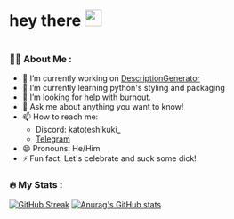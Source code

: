<h1>
  hey there
  <img src="https://media.giphy.com/media/hvRJCLFzcasrR4ia7z/giphy.gif" width="30px"/>
</h1>
<img src="https://komarev.com/ghpvc/?username=Tumpa-Prizrak&style=flat-square&color=blue" alt="" align="center"/>

### :woman_technologist: About Me :
- 🔭 I’m currently working on [DescriptionGenerator](https://github.com/Tumpa-Prizrak/DescriptionGenerator)
- 🌱 I’m currently learning python's styling and packaging
- 🤔 I’m looking for help with burnout.
- 💬 Ask me about anything you want to know!
- 📫 How to reach me:
  - Discord: katoteshikuki_
  - [Telegram](https://t.me/Tumpaaaaa)
- 😄 Pronouns: He/Him
- ⚡ Fun fact: Let's celebrate and suck some dick!

### :fire: My Stats :
[![GitHub Streak](https://streak-stats.demolab.com?user=Tumpa-Prizrak&theme=vue-dark&border_radius=1&locale=en&date_format=j%20M%5B%20Y%5D&mode=weekly&type=png)](https://git.io/streak-stats)
[![Anurag's GitHub stats](https://github-readme-stats.vercel.app/api?username=Tumpa-Prizrak)](https://github.com/anuraghazra/github-readme-stats)
